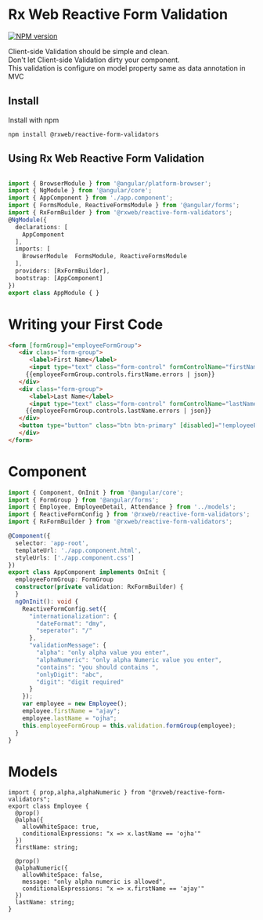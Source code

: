 # Rx Web Reactive Form Validation

[![NPM version](https://badge.fury.io/js/%40rxweb%2Freactive-form-validators.svg)](https://badge.fury.io/js/%40rxweb%2Freactive-form-validators)

Client-side Validation should be simple and clean.
<br/>Don't let Client-side Validation dirty your component.
<br/>This validation is configure on model property same as data annotation in MVC

Install
-----
Install with npm

```
npm install @rxweb/reactive-form-validators
```
Using Rx Web Reactive Form Validation
-----
```app.module.ts

import { BrowserModule } from '@angular/platform-browser';
import { NgModule } from '@angular/core';
import { AppComponent } from './app.component';
import { FormsModule, ReactiveFormsModule } from '@angular/forms';
import { RxFormBuilder } from '@rxweb/reactive-form-validators';
@NgModule({
  declarations: [
    AppComponent
  ],
  imports: [
    BrowserModule  FormsModule, ReactiveFormsModule
  ],
  providers: [RxFormBuilder],
  bootstrap: [AppComponent]
})
export class AppModule { }
```

Writing your First Code
====
```html
<form [formGroup]="employeeFormGroup">
   <div class="form-group">
      <label>First Name</label>
      <input type="text" class="form-control" formControlName="firstName" />
     {{employeeFormGroup.controls.firstName.errors | json}}
   </div>
   <div class="form-group">
      <label>Last Name</label>
      <input type="text" class="form-control" formControlName="lastName" />
     {{employeeFormGroup.controls.lastName.errors | json}}
   </div>
   <button type="button" class="btn btn-primary" [disabled]="!employeeFormGroup.valid">Submit</button>
   </div>
</form>
```

Component
====
```component.ts
import { Component, OnInit } from '@angular/core';
import { FormGroup } from '@angular/forms';
import { Employee, EmployeeDetail, Attendance } from '../models';
import { ReactiveFormConfig } from '@rxweb/reactive-form-validators';
import { RxFormBuilder } from '@rxweb/reactive-form-validators';

@Component({
  selector: 'app-root',
  templateUrl: './app.component.html',
  styleUrls: ['./app.component.css']
})
export class AppComponent implements OnInit {
  employeeFormGroup: FormGroup
  constructor(private validation: RxFormBuilder) {
  }
  ngOnInit(): void {
    ReactiveFormConfig.set({
      "internationalization": {
        "dateFormat": "dmy",
        "seperator": "/"
      },
      "validationMessage": {
        "alpha": "only alpha value you enter",
        "alphaNumeric": "only alpha Numeric value you enter",
        "contains": "you should contains ",
        "onlyDigit": "abc",
        "digit": "digit required"
      }
    });
    var employee = new Employee();
    employee.firstName = "ajay";
    employee.lastName = "ojha";
    this.employeeFormGroup = this.validation.formGroup(employee);
  }
}
```


Models
====
```Model Typescript
import { prop,alpha,alphaNumeric } from "@rxweb/reactive-form-validators";
export class Employee {
  @prop()
  @alpha({ 
    allowWhiteSpace: true,
    conditionalExpressions: "x => x.lastName == 'ojha'"
  })
  firstName: string;

  @prop() 
  @alphaNumeric({ 
    allowWhiteSpace: false, 
    message: "only alpha numeric is allowed", 
    conditionalExpressions: "x => x.firstName == 'ajay'"
  })
  lastName: string;
}
```
